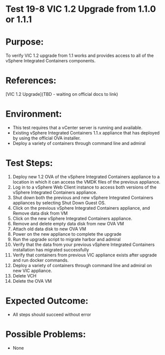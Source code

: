 Test 19-8 VIC 1.2 Upgrade from 1.1.0 or 1.1.1
=======

# Purpose:
To verify VIC 1.2 upgrade from 1.1 works and provides access to all of the vSphere Integrated Containers components.

# References:
[VIC 1.2 Upgrade](TBD - waiting on official docs to link)

# Environment:
* This test requires that a vCenter server is running and available.
* Existing vSphere Integrated Containers 1.1.x appliance that has deployed by using the official OVA installer.
* Deploy a variety of containers through command line and admiral

# Test Steps:
1. Deploy new 1.2 OVA of the vSphere Integrated Containers appliance to a location in which it can access the VMDK files of the previous appliance.
2. Log in to a vSphere Web Client instance to access both versions of the vSphere Integrated Containers appliance.
3. Shut down both the previous and new vSphere Integrated Containers appliances by selecting Shut Down Guest OS.
4. Click on the previous vSphere Integrated Containers appliance, and Remove data disk from VM
5. Click on the new vSphere Integrated Containers appliance.
6. Remove and delete empty data disk from new OVA VM
7. Attach old data disk to new OVA VM
8. Power on the new appliance to complete the upgrade
9. Run the upgrade script to migrate harbor and admiral
10. Verify that the data from your previous vSphere Integrated Containers installation has migrated successfully
11. Verify that containers from previous VIC appliance exists after upgrade and run docker commands.
12. Deploy a variety of containers through command line and admiral on new VIC appliance.
13. Delete VCH
14. Delete the OVA VM

# Expected Outcome:
* All steps should succeed without error

# Possible Problems:
* None
